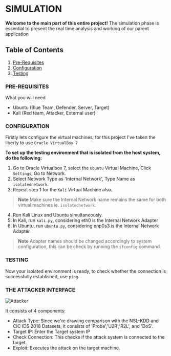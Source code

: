# SIMULATION
**Welcome to the main part of this entire project!**
The simulation phase is essential to present the real time analysis and working of our parent application

## Table of Contents
1. [Pre-Requisites](#pre-requisites)
2. [Configuration](#configuration)
3. [Testing](#testing)

### PRE-REQUISITES
What you will need
- Ubuntu (Blue Team, Defender, Server, Target)
- Kali (Red team, Attacker, External user)

### CONFIGURATION
Firstly lets configure the virtual machines, for this project I've taken the liberty to use ```Oracle VirtualBox 7```

**To set up the testing environment that is isolated from the host system, do the following:**
1. Go to Oracle Virtualbox 7, select the ```Ubuntu``` Virtual Machine, Click ```Settings```, Go to Network. 
2. Select Network Type as 'Internal Network', Type Name as ```isolatednetwork```.
3. Repeat step 1 for the ```Kali``` Virtual Machine also.
> **Note** Make sure the Internal Network name remains the same for both virtual machines ie. ```isolatednetwork```.
4. Run Kali Linux and Ubuntu simultaneously.
5. In Kali, run ```kali.py```, considering eth0 is the Internal Network Adapter
6. In Ubuntu, run ```ubuntu.py```, considering enp0s3 is the Internal Network Adapter
> **Note** Adapter names should be changed accordingly to system configuration, this can be check by running the ```ifconfig``` command.

### TESTING
Now your isolated environment is ready, to check whether the connection is successfully established, use ```ping```.

### THE ATTACKER INTERFACE
![Attacker](https://user-images.githubusercontent.com/70995581/223293146-e2ff573f-7b80-4b3c-83e8-5a362d4a107f.png)

It consists of 4 components:
- Attack Type: Since we're drawing comparison with the NSL-KDD and CIC IDS 2018 Datasets, it consists of 'Probe','U2R','R2L', and 'DoS'.
- Target IP: Enter the Target system IP
- Check Connection: This checks if the attack system is connected to the target.
- Exploit: Executes the attack on the target machine.
